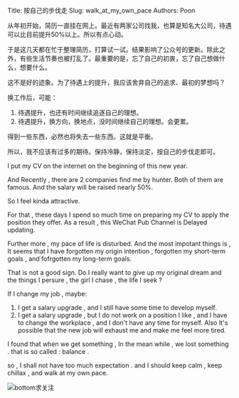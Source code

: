 Title: 按自己的步伐走
Slug: walk_at_my_own_pace
Authors: Poon

从年初开始，简历一直挂在网上。最近有两家公司找我，也算是知名大公司，待遇可以比目前提升50%以上。所以有点心动。

于是这几天都在忙于整理简历，打算试一试。结果影响了公众号的更新。除此之外，有些生活节奏也被打乱了。最重要的是，忘了自己的初衷，忘了自己想做什么，想要什么。

这不是好的迹象。为了待遇上的提升，我应该舍弃自己的追求、最初的梦想吗？

换工作后，可能：

1. 待遇提升，也还有时间继续追逐自己的理想。
2. 待遇提升，换方向，换地点，没时间继续自己的理想。会更累。

得到一些东西，必然也将失去一些东西。这就是平衡。

所以，我不应该有过多的期待。保持冷静，保持淡定，按自己的步伐走即可。


I put my CV on the internet on the beginning of this new year. 

And Recently , there are 2 companies find me by hunter. Both of them are famous. And the salary will be raised nearly 50%.

So I feel kinda attractive.

For that , these days I spend so much time on preparing my CV to apply the position they offer. As a result , this WeChat Pub Channel is Delayed updating.

Further more , my pace of life is disturbed. And the most impotant things is , It seems that I have forgotten my origin intention , forgotten my short-term goals , and fofrgotten my long-term goals.

That is not a good sign. Do I really want to give up my original dream and the things I persure , the girl I chase , the life I seek ?

If I change my job , maybe:

1. I get a salary upgrade , and I still have some time to develop myself. 
2. I get a salary upgrade , but I do not work on a position I like , and I have to change the workplace , and I don't have any time for myself. Also It's possible that the new job will exhaust me and make me feel more tired.

I found that when we get something , In the mean while , we lost something . that is so called : balance . 

so , I shall not have too much expectation . and I should keep calm , keep chillax , and walk at my own pace.

![bottom求关注](https://mmbiz.qlogo.cn/mmbiz/4nvtcdfOq5YlCGvb34PQjdBC22yOGTOBVC52yRcjkVicxnJ7YcWXQulc8icUB124wxprq0nY4ULiaZffT4P5AGLcg/0?wx_fmt=png)

